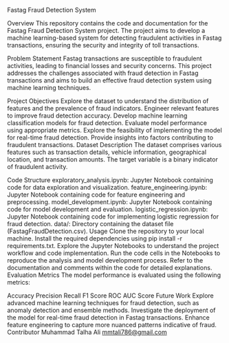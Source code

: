 Fastag Fraud Detection System

Overview
This repository contains the code and documentation for the Fastag Fraud Detection System project. The project aims to develop a machine learning-based system for detecting fraudulent activities in Fastag transactions, ensuring the security and integrity of toll transactions.

Problem Statement
Fastag transactions are susceptible to fraudulent activities, leading to financial losses and security concerns. This project addresses the challenges associated with fraud detection in Fastag transactions and aims to build an effective fraud detection system using machine learning techniques.

Project Objectives
Explore the dataset to understand the distribution of features and the prevalence of fraud indicators.
Engineer relevant features to improve fraud detection accuracy.
Develop machine learning classification models for fraud detection.
Evaluate model performance using appropriate metrics.
Explore the feasibility of implementing the model for real-time fraud detection.
Provide insights into factors contributing to fraudulent transactions.
Dataset Description
The dataset comprises various features such as transaction details, vehicle information, geographical location, and transaction amounts. The target variable is a binary indicator of fraudulent activity.

Code Structure
exploratory_analysis.ipynb: Jupyter Notebook containing code for data exploration and visualization.
feature_engineering.ipynb: Jupyter Notebook containing code for feature engineering and preprocessing.
model_development.ipynb: Jupyter Notebook containing code for model development and evaluation.
logistic_regression.ipynb: Jupyter Notebook containing code for implementing logistic regression for fraud detection.
data/: Directory containing the dataset file (FastagFraudDetection.csv).
Usage
Clone the repository to your local machine.
Install the required dependencies using pip install -r requirements.txt.
Explore the Jupyter Notebooks to understand the project workflow and code implementation.
Run the code cells in the Notebooks to reproduce the analysis and model development process.
Refer to the documentation and comments within the code for detailed explanations.
Evaluation Metrics
The model performance is evaluated using the following metrics:

Accuracy
Precision
Recall
F1 Score
ROC AUC Score
Future Work
Explore advanced machine learning techniques for fraud detection, such as anomaly detection and ensemble methods.
Investigate the deployment of the model for real-time fraud detection in Fastag transactions.
Enhance feature engineering to capture more nuanced patterns indicative of fraud.
Contributor
Muhammad Talha Ali
mmtali786@gmail.com

